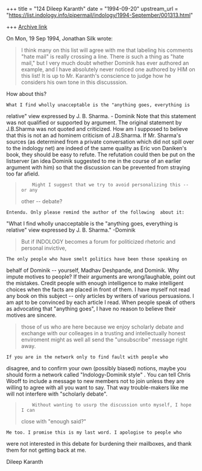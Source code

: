 +++
title = "124 Dileep Karanth"
date = "1994-09-20"
upstream_url = "https://list.indology.info/pipermail/indology/1994-September/001313.html"

+++
[Archive link](https://list.indology.info/pipermail/indology/1994-September/001313.html)



On Mon, 19 Sep 1994, Jonathan Silk wrote:

> I think many on this list will agree with me that labeling his comments
> "hate mail" is really crossing a line.  There *is* such a thing as "hate
> mail," but I very much doubt whether Dominik has ever authored an example,
> and I have absolutely never noticed one authored by HIM on this list!  It
> is up to Mr. Karanth's conscience to judge how he considers his own tone in
> this discusssion.

How about this?

	What I find wholly unacceptable is the "anything goes, everything is
relative" view expressed by J. B. Sharma. 
				- Dominik
Note that this statement was not qualified or supported by argument. The 
original statement by J.B.Sharma was not quoted and criticized. How am I 
supposed to believe that this is not an ad hominem criticism of 
J.B.Sharma. If Mr. Sharma's sources (as determined from a private 
conversation which did not spill over to the indology net) are indeed of 
the same quality as Eric von Daniken's book, they should be easy to 
refute. The refutation could then be put on the listserver (an idea 
Dominik suggested to me in the course of an earlier argument with him)
so that the discussion can be prevented from straying too far afield.

>         Might I suggest that we try to avoid personalizing this -- or any
> other -- debate?  

	Entendu. Only please remind the author of the following  about it:
"What I find wholly unacceptable is the "anything goes, everything is
relative" view expressed by J. B. Sharma." 
				-Dominik


>   But if INDOLOGY becomes a
> forum for politicized rhetoric and personal invictive, 

	The only people who have smelt politics have been those speaking on 
behalf of Dominik -- yourself, Madhav Deshpande, and Dominik. Why impute 
motives to people? If their arguments are wrong/laughable, point out the 
mistakes. Credit people with enough intelligence to make intelligent 
choices when the facts are placed in front of them. 
	I have myself not read any book on this subject -- only articles by 
writers of various persuasions. I am apt to be convinced by each article 
I read. When people speak of others as advocating that "anything goes", I 
have no reason to believe their motives are sincere.

>those of us who are
> here because we enjoy scholarly debate and exchange with our colleages in a
> trusting and intellectually honest enviroment might as well all send the
> "unsubscribe" message right away.

	If you are in the network only to find fault with people who 
disagree, and to confirm your own (possibly biased) notions, maybe you 
should form a network called "Indology-Dominik style" . You can tell 
Chris Wooff to include a message to new members not to join unless they 
are willing to agree with all you want to say. That way trouble-makers 
like me will not interfere with "scholarly debate".

>         Without wanting to usurp the discussion unto myself, I hope I can
> close with "enough said?"

	Me too. I promise this is my last word. I apologise to people who 
were not interested in this debate for burdening their mailboxes, and 
thank them for not getting back at me.

Dileep Karanth





